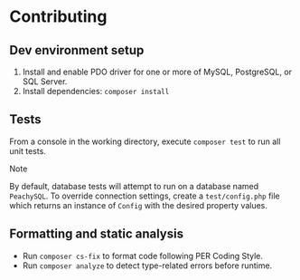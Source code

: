 # Contributing

## Dev environment setup

1. Install and enable PDO driver for one or more of MySQL, PostgreSQL, or SQL Server.
2. Install dependencies: `composer install`

## Tests

From a console in the working directory, execute `composer test` to run all unit tests.

> [!NOTE]
> By default, database tests will attempt to run on a database named `PeachySQL`.
> To override connection settings, create a `test/config.php` file which returns
> an instance of `Config` with the desired property values.

## Formatting and static analysis

* Run `composer cs-fix` to format code following PER Coding Style.
* Run `composer analyze` to detect type-related errors before runtime.
